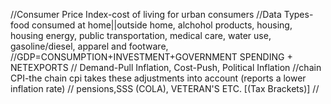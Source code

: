 //Consumer Price Index-cost of living for urban consumers
//Data Types- food consumed at home||outside home, alchohol products, housing, housing energy, public transportation, medical care, water use, gasoline/diesel, apparel and footware, 
//GDP=CONSUMPTION+INVESTMENT+GOVERNMENT SPENDING + NETEXPORTS
// Demand-Pull Inflation, Cost-Push, Political Inflation
//chain CPI-the chain cpi takes these adjustments into account (reports a lower inflation rate)
// pensions,SSS (COLA), VETERAN'S ETC. [(Tax Brackets)]
//
 
